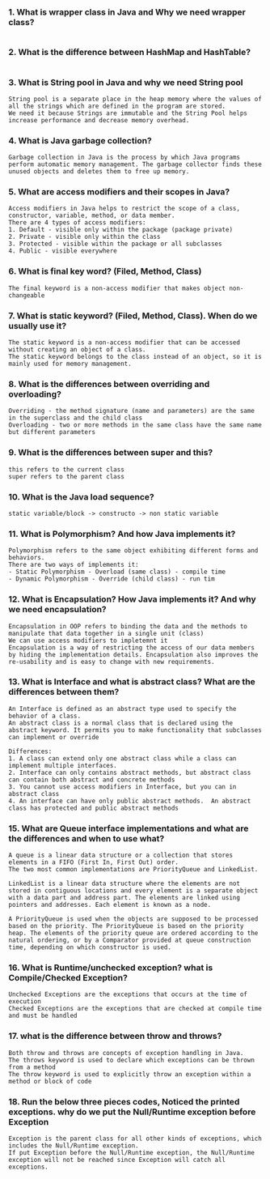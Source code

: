 ### 1. What is wrapper class in Java and Why we need wrapper class?
```

```

### 2. What is the difference between HashMap and HashTable?
```

```

### 3. What is String pool in Java and why we need String pool
```
String pool is a separate place in the heap memory where the values of all the strings which are defined in the program are stored.
We need it because Strings are immutable and the String Pool helps increase performance and decrease memory overhead.
```

### 4. What is Java garbage collection?
```
Garbage collection in Java is the process by which Java programs perform automatic memory management. The garbage collector finds these unused objects and deletes them to free up memory.
```

### 5. What are access modifiers and their scopes in Java?
```
Access modifiers in Java helps to restrict the scope of a class, constructor, variable, method, or data member. 
There are 4 types of access modifiers:
1. Default - visible only within the package (package private)
2. Private - visible only within the class
3. Protected - visible within the package or all subclasses
4. Public - visible everywhere
```

### 6. What is final key word? (Filed, Method, Class)
```
The final keyword is a non-access modifier that makes object non-changeable
```

### 7. What is static keyword? (Filed, Method, Class). When do we usually use it?
```
The static keyword is a non-access modifier that can be accessed without creating an object of a class.
The static keyword belongs to the class instead of an object, so it is mainly used for memory management. 
```

### 8. What is the differences between overriding and overloading? 
```
Overriding - the method signature (name and parameters) are the same in the superclass and the child class
Overloading - two or more methods in the same class have the same name but different parameters
```

### 9. What is the differences between super and this?
```
this refers to the current class
super refers to the parent class
```

### 10. What is the Java load sequence?
```
static variable/block -> constructo -> non static variable
```

### 11. What is Polymorphism? And how Java implements it?
```
Polymorphism refers to the same object exhibiting different forms and behaviors. 
There are two ways of implements it:
- Static Polymorphism - Overload (same class) - compile time
- Dynamic Polymorphism - Override (child class) - run tim
```

### 12. What is Encapsulation? How Java implements it? And why we need encapsulation?
```
Encapsulation in OOP refers to binding the data and the methods to manipulate that data together in a single unit (class)
We can use access modifiers to impletemnt it
Encapsulation is a way of restricting the access of our data members by hiding the implementation details. Encapsulation also improves the re-usability and is easy to change with new requirements.
```

### 13. What is Interface and what is abstract class? What are the differences between them?
```
An Interface is defined as an abstract type used to specify the behavior of a class. 
An abstract class is a normal class that is declared using the abstract keyword. It permits you to make functionality that subclasses can implement or override

Differences:
1. A class can extend only one abstract class while a class can implement multiple interfaces.
2. Interface can only contains abstract methods, but abstract class can contain both abstract and concrete methods
3. You cannot use access modifiers in Interface, but you can in abstract class
4. An interface can have only public abstract methods.	An abstract class has protected and public abstract methods
```

### 15. What are Queue interface implementations and what are the differences and when to use what?
```
A queue is a linear data structure or a collection that stores elements in a FIFO (First In, First Out) order. 
The two most common implementations are PriorityQueue and LinkedList.

LinkedList is a linear data structure where the elements are not stored in contiguous locations and every element is a separate object with a data part and address part. The elements are linked using pointers and addresses. Each element is known as a node. 

A PriorityQueue is used when the objects are supposed to be processed based on the priority. The PriorityQueue is based on the priority heap. The elements of the priority queue are ordered according to the natural ordering, or by a Comparator provided at queue construction time, depending on which constructor is used.  
```

### 16. What is Runtime/unchecked exception? what is Compile/Checked Exception?
```
Unchecked Exceptions are the exceptions that occurs at the time of execution
Checked Exceptions are the exceptions that are checked at compile time and must be handled
```

### 17. what is the difference between throw and throws?
```
Both throw and throws are concepts of exception handling in Java. 
The throws keyword is used to declare which exceptions can be thrown from a method
The throw keyword is used to explicitly throw an exception within a method or block of code
```

### 18. Run the below three pieces codes, Noticed the printed exceptions. why do we put the Null/Runtime exception before Exception
```
Exception is the parent class for all other kinds of exceptions, which includes the Null/Runtime exception.
If put Exception before the Null/Runtime exception, the Null/Runtime exception will not be reached since Exception will catch all exceptions.
```
